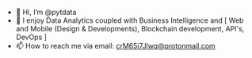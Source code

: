 - 👋 Hi, I’m @pytdata
- 👀 I enjoy Data Analytics coupled with Business Intelligence and [ Web and Mobile (Design & Developments), Blockchain development, API's, DevOps ]
- 📫 How to reach me via email: crM65i7Jlwq@protonmail.com

<!---
pytdata/pytdata is a ✨ special ✨ repository because its `README.md` (this file) appears on your GitHub profile.
You can click the Preview link to take a look at your changes.
--->
